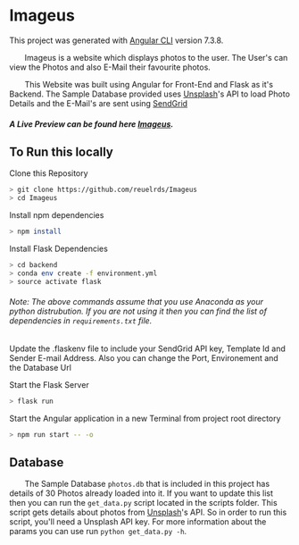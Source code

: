 # Imageus
This project was generated with [Angular CLI](https://github.com/angular/angular-cli) version 7.3.8.

&nbsp;&nbsp;&nbsp;&nbsp;&nbsp;&nbsp; Imageus is a website which displays photos to the user. The User's can view the Photos and also E-Mail their favourite photos.

&nbsp;&nbsp;&nbsp;&nbsp;&nbsp;&nbsp; This Website was built using Angular for Front-End and Flask as it's Backend. The Sample Database provided uses [Unsplash](https://unsplash.com)'s API to load Photo Details and the E-Mail's are sent using [SendGrid](https://sendgrid.com)


#### *A Live Preview can be found here [Imageus](https://reuelrds.github.io/Imageus).*

## To Run this locally

Clone this Repository
```bash
> git clone https://github.com/reuelrds/Imageus
> cd Imageus
```

Install npm dependencies
```bash
> npm install
```

Install Flask Dependencies
```bash
> cd backend
> conda env create -f environment.yml
> source activate flask
```
###### *Note: The above commands assume that you use Anaconda as your python distrubution. If you are not using it then you can find the list of dependencies in `requirements.txt` file.*


Update the .flaskenv file to include your SendGrid API key, Template Id and Sender E-mail Address. Also you can change the Port, Environement and the Database Url

Start the Flask Server
```bash
> flask run
```

Start the Angular application in a new Terminal from project root directory
```bash
> npm run start -- -o
```

## Database

&nbsp;&nbsp;&nbsp;&nbsp;&nbsp;&nbsp; The Sample Database `photos.db` that is included in this project has details of 30 Photos already loaded into it. If you want to update this list then you can run the `get_data.py` script located in the scripts folder. This script gets details about photos from [Unsplash](https://unsplash.com)'s API. So in order to run this script, you'll need a Unsplash API key. For more information about the params you can use run `python get_data.py -h`.
